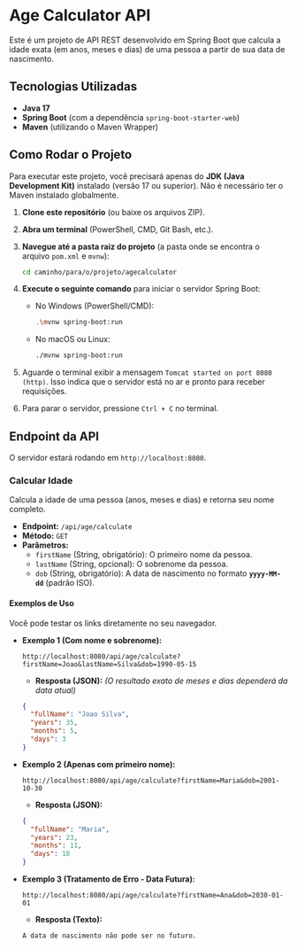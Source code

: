 # Age Calculator API

Este é um projeto de API REST desenvolvido em Spring Boot que calcula a idade exata (em anos, meses e dias) de uma pessoa a partir de sua data de nascimento.

## Tecnologias Utilizadas

* **Java 17**
* **Spring Boot** (com a dependência `spring-boot-starter-web`)
* **Maven** (utilizando o Maven Wrapper)

## Como Rodar o Projeto

Para executar este projeto, você precisará apenas do **JDK (Java Development Kit)** instalado (versão 17 ou superior). Não é necessário ter o Maven instalado globalmente.

1.  **Clone este repositório** (ou baixe os arquivos ZIP).

2.  **Abra um terminal** (PowerShell, CMD, Git Bash, etc.).

3.  **Navegue até a pasta raiz do projeto** (a pasta onde se encontra o arquivo `pom.xml` e `mvnw`):
    ```bash
    cd caminho/para/o/projeto/agecalculator
    ```

4.  **Execute o seguinte comando** para iniciar o servidor Spring Boot:

    * No Windows (PowerShell/CMD):
        ```bash
        .\mvnw spring-boot:run
        ```
    * No macOS ou Linux:
        ```bash
        ./mvnw spring-boot:run
        ```

5.  Aguarde o terminal exibir a mensagem `Tomcat started on port 8080 (http)`. Isso indica que o servidor está no ar e pronto para receber requisições.

6.  Para parar o servidor, pressione `Ctrl + C` no terminal.

## Endpoint da API

O servidor estará rodando em `http://localhost:8080`.

### Calcular Idade

Calcula a idade de uma pessoa (anos, meses e dias) e retorna seu nome completo.

* **Endpoint:** `/api/age/calculate`
* **Método:** `GET`
* **Parâmetros:**
    * `firstName` (String, obrigatório): O primeiro nome da pessoa.
    * `lastName` (String, opcional): O sobrenome da pessoa.
    * `dob` (String, obrigatório): A data de nascimento no formato **`yyyy-MM-dd`** (padrão ISO).

#### Exemplos de Uso

Você pode testar os links diretamente no seu navegador.

* **Exemplo 1 (Com nome e sobrenome):**
    ```
    http://localhost:8080/api/age/calculate?firstName=Joao&lastName=Silva&dob=1990-05-15
    ```
    * **Resposta (JSON):**
    *(O resultado exato de meses e dias dependerá da data atual)*
    ```json
    {
      "fullName": "Joao Silva",
      "years": 35,
      "months": 5,
      "days": 3
    }
    ```

* **Exemplo 2 (Apenas com primeiro nome):**
    ```
    http://localhost:8080/api/age/calculate?firstName=Maria&dob=2001-10-30
    ```
    * **Resposta (JSON):**
    ```json
    {
      "fullName": "Maria",
      "years": 23,
      "months": 11,
      "days": 18
    }
    ```

* **Exemplo 3 (Tratamento de Erro - Data Futura):**
    ```
    http://localhost:8080/api/age/calculate?firstName=Ana&dob=2030-01-01
    ```
    * **Resposta (Texto):**
    ```
    A data de nascimento não pode ser no futuro.
    ```